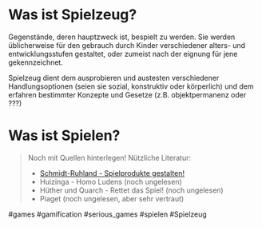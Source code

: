 # Was ist Spielzeug?
Gegenstände, deren hauptzweck ist, bespielt zu werden. Sie werden üblicherweise für den gebrauch durch Kinder verschiedener alters- und entwicklungsstufen gestaltet, oder zumeist nach der eignung für jene gekennzeichnet.

Spielzeug dient dem ausprobieren und austesten verschiedener Handlungsoptionen (seien sie sozial, konstruktiv oder körperlich) und dem erfahren bestimmter Konzepte und Gesetze (z.B. objektpermanenz oder ???)

# Was ist Spielen?

> Noch mit Quellen hinterlegen!
> Nützliche Literatur: 
>  + [Schmidt-Ruhland - Spielprodukte gestalten!](Lesen%20-%20Exzerpte/Schmidt-Ruhland%20-%20Spielprodukte%20gestalten!.md)
>  + Huizinga - Homo Ludens (noch ungelesen)
>  + Hüther und Quarch - Rettet das Spiel! (noch ungelesen)
>  + Piaget (noch ungelesen, aber sehr vertraut)

#games #gamification #serious_games #spielen #Spielzeug 